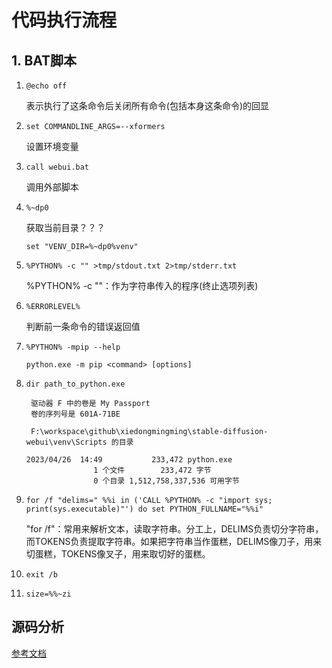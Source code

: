 # 代码执行流程


## 1. BAT脚本

1. `@echo off`

    表示执行了这条命令后关闭所有命令(包括本身这条命令)的回显

2. `set COMMANDLINE_ARGS=--xformers`

    设置环境变量

3. `call webui.bat`

    调用外部脚本

4. `%~dp0`
   
    获取当前目录？？？
    ```
    set "VENV_DIR=%~dp0%venv"
    ```   

5. `%PYTHON% -c "" >tmp/stdout.txt 2>tmp/stderr.txt`

    %PYTHON% -c ""：作为字符串传入的程序(终止选项列表)
   
6. `%ERRORLEVEL%`

    判断前一条命令的错误返回值

7. `%PYTHON% -mpip --help`
    
    `python.exe -m pip <command> [options]`
   
8. `dir path_to_python.exe`

    ```
     驱动器 F 中的卷是 My Passport
     卷的序列号是 601A-71BE
    
     F:\workspace\github\xiedongmingming\stable-diffusion-webui\venv\Scripts 的目录
    
    2023/04/26  14:49           233,472 python.exe
                   1 个文件        233,472 字节
                   0 个目录 1,512,758,337,536 可用字节
    ```
   
9. `for /f "delims=" %%i in ('CALL %PYTHON% -c "import sys; print(sys.executable)"') do set PYTHON_FULLNAME="%%i"`

    "for /f"：常用来解析文本，读取字符串。分工上，DELIMS负责切分字符串，而TOKENS负责提取字符串。如果把字符串当作蛋糕，DELIMS像刀子，用来切蛋糕，TOKENS像叉子，用来取切好的蛋糕。
    
10. `exit /b`

11. `size=%%~zi`


## 源码分析


[参考文档](https://zhuanlan.zhihu.com/p/618320432)